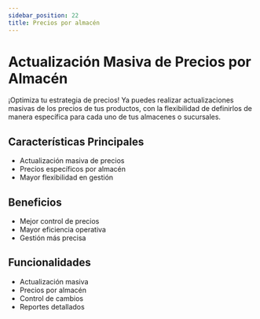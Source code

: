 ```yaml
---
sidebar_position: 22
title: Precios por almacén
---
```


# Actualización Masiva de Precios por Almacén

¡Optimiza tu estrategia de precios! Ya puedes realizar actualizaciones masivas de los precios de tus productos, con la flexibilidad de definirlos de manera específica para cada uno de tus almacenes o sucursales.

## Características Principales

- Actualización masiva de precios
- Precios específicos por almacén
- Mayor flexibilidad en gestión

## Beneficios

- Mejor control de precios
- Mayor eficiencia operativa
- Gestión más precisa

## Funcionalidades

- Actualización masiva
- Precios por almacén
- Control de cambios
- Reportes detallados 